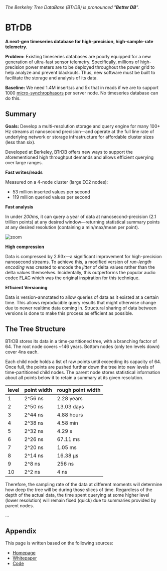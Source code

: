 _The Berkeley Tree DataBase (BTrDB) is pronounced "**Better DB**"._

# BTrDB

__A next-gen timeseries database for high-precision, high-sample-rate telemetry.__

__Problem:__ Existing timeseries databases are poorly equipped for a new
generation of ultra-fast sensor telemetry. Specifically, millions of
high-precision power meters are to be deployed throughout the power grid to help
analyze and prevent blackouts. Thus, new software must be built to facilitate
the storage and analysis of its data.

__Baseline:__ We need 1.4M inserts/s and 5x that in reads if we are to support
1000 [micro-synchrophasors] per server node.  No timeseries database can do
this.

[micro-synchrophasors]:https://arxiv.org/abs/1605.02813

## Summary

__Goals:__ Develop a multi-resolution storage and query engine for many 100+ Hz
streams at nanosecond precision—and operate at the full line rate of
underlying network or storage infrastructure for affordable cluster sizes (less
than six).

Developed at Berkeley, BTrDB offers new ways to support the aforementioned high
throughput demands and allows efficient querying over large ranges.

**Fast writes/reads**

Measured on a 4-node cluster (large EC2 nodes):

- 53 million inserted values per second
- 119 million queried values per second

**Fast analysis**

In under _200ms_, it can query a year of data at nanosecond-precision (2.1
trillion points) at any desired window—returning statistical summary points at any
desired resolution (containing a min/max/mean per point).

![zoom](https://user-images.githubusercontent.com/116838/34006003-6e753618-e0c2-11e7-91bc-65a1cda3cbe7.gif)

**High compression**

Data is compressed by 2.93x—a significant improvement for high-precision
nanosecond streams. To achieve this, a modified version of _run-length encoding_
was created to encode the _jitter_ of delta values rather than the delta values
themselves.  Incidentally, this  outperforms the popular audio codec [FLAC]
which was the original inspiration for this technique.

[FLAC]:https://xiph.org/flac/

**Efficient Versioning**

Data is version-annotated to allow queries of data as it existed at a certain
time.  This allows reproducible query results that might otherwise change due
to newer realtime data coming in.  Structural sharing of data between versions
is done to make this process as efficient as possible.

## The Tree Structure

BTrDB stores its data in a time-partitioned tree, with a branching factor of 64.
The root node covers ~146 years. Bottom nodes (only ten levels down) cover 4ns
each.

Each child node holds a list of raw points until exceeding its capacity of 64.
Once full, the points are pushed further down the tree into new levels of
time-partitioned child nodes. The parent node stores statistical information
about all points below it to retain a summary at its given resolution.

| level | point width | rough point width |
|:------|:------------|:------------------|
| 1     | 2^56 ns     | 2.28 years        |
| 2     | 2^50 ns     | 13.03 days        |
| 3     | 2^44 ns     | 4.88 hours        |
| 4     | 2^38 ns     | 4.58 min          |
| 5     | 2^32 ns     | 4.29 s            |
| 6     | 2^26 ns     | 67.11 ms          |
| 7     | 2^20 ns     | 1.05 ms           |
| 8     | 2^14 ns     | 16.38 µs          |
| 9     | 2^8 ns      | 256 ns            |
| 10    | 2^2 ns      | 4 ns              |

Therefore, the sampling rate of the data at different moments will determine how
deep the tree will be during those slices of time. Regardless of the depth of
the actual data, the time spent querying at some higher level (lower resolution)
will remain fixed (quick) due to summaries provided by parent nodes.

...

## Appendix

This page is written based on the following sources:

- [Homepage](http://btrdb.io/)
- [Whitepaper](https://www.usenix.org/system/files/conference/fast16/fast16-papers-andersen.pdf)
- [Code](https://github.com/BTrDB/btrdb-server)
